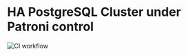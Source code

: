 # HA PostgreSQL Cluster under Patroni control

![CI workflow](https://github.com/randsw/HA-postgreSQL/actions/workflows/patroni-role-ci.yaml/badge.svg)
